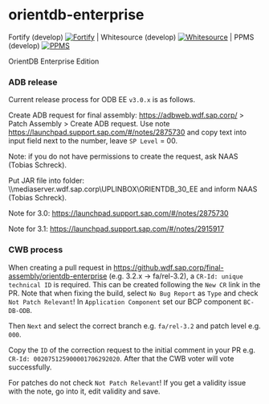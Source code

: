 orientdb-enterprise
===================

Fortify (develop) [![Fortify](https://gkesaporientdb.jaas-gcp.cloud.sap.corp/job/develop/job/orientdb-enterprise-fortify-3.1.x/badge/icon)](https://gkesaporientdb.jaas-gcp.cloud.sap.corp/job/develop/job/orientdb-enterprise-fortify-3.2.x/) |
Whitesource (develop) [![Whitesource](https://gkesaporientdb.jaas-gcp.cloud.sap.corp/job/3.0.x/job/orientdb-enterprise-whitesource-3.1.x/badge/icon)](https://gkesaporientdb.jaas-gcp.cloud.sap.corp/job/3.0.x/job/orientdb-enterprise-whitesource-3.1.x/) |
PPMS (develop) [![PPMS](https://gkesaporientdb.jaas-gcp.cloud.sap.corp/job/3.0.x/job/orientdb-enterprise-whitesource-ppms2-3.1.x//badge/icon)](https://gkesaporientdb.jaas-gcp.cloud.sap.corp/job/3.0.x/job/orientdb-enterprise-whitesource-ppms2-3.1.x/)


OrientDB Enterprise Edition

### ADB release

Current release process for ODB EE `v3.0.x` is as follows.

Create ADB request for final assembly: https://adbweb.wdf.sap.corp/  >  Patch Assembly >  Create ADB request. Use note https://launchpad.support.sap.com/#/notes/2875730 and copy text into input field next to the number, leave `SP Level` = 00.

Note: if you do not have permissions to create the request, ask NAAS (Tobias Schreck).

Put JAR file into folder: \\\\mediaserver.wdf.sap.corp\UPLINBOX\ORIENTDB_30_EE and inform NAAS (Tobias Schreck).

Note for 3.0: https://launchpad.support.sap.com/#/notes/2875730

Note for 3.1: https://launchpad.support.sap.com/#/notes/2915917

### CWB process

When creating a pull request in https://github.wdf.sap.corp/final-assembly/orientdb-enterprise (e.g. 3.2.x -> fa/rel-3.2), a `CR-Id: unique technical ID` is required. This can be created following the `New CR` link in the PR.
Note that when fixing the build, select `No Bug Report` as `Type` and check `Not Patch Relevant`!
In `Application Component` set our BCP component `BC-DB-ODB`.

Then `Next` and select the correct branch e.g. `fa/rel-3.2` and patch level e.g. `000`.

Copy the `ID` of the correction request to the initial comment in your PR e.g. `CR-Id: 002075125900001706292020`. After that the CWB voter will vote successfully.

For patches do not check `Not Patch Relevant`! If you get a validity issue with the note, go into it, edit validity and save.
